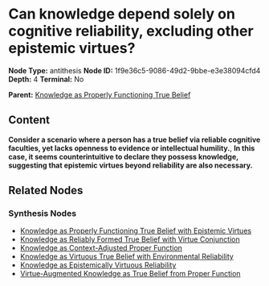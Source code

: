 # Can knowledge depend solely on cognitive reliability, excluding other epistemic virtues?

**Node Type:** antithesis
**Node ID:** 1f9e36c5-9086-49d2-9bbe-e3e38094cfd4
**Depth:** 4
**Terminal:** No

**Parent:** [Knowledge as Properly Functioning True Belief](knowledge-as-properly-functioning-true-belief-synthesis-b2994fbe-0acb-478e-bed6-74ee52c58a2d.md)

## Content

**Consider a scenario where a person has a true belief via reliable cognitive faculties, yet lacks openness to evidence or intellectual humility.**, **In this case, it seems counterintuitive to declare they possess knowledge, suggesting that epistemic virtues beyond reliability are also necessary.**

## Related Nodes

### Synthesis Nodes

- [Knowledge as Properly Functioning True Belief with Epistemic Virtues](knowledge-as-properly-functioning-true-belief-with-epistemic-virtues-synthesis-e6dcd09b-33fb-40d6-82bb-db76e1b58dc8.md)
- [Knowledge as Reliably Formed True Belief with Virtue Conjunction](knowledge-as-reliably-formed-true-belief-with-virtue-conjunction-synthesis-6d65bf74-a49e-47e1-9331-13f3ecb590c5.md)
- [Knowledge as Context-Adjusted Proper Function](knowledge-as-context-adjusted-proper-function-synthesis-56b65913-b25c-43d1-bfe1-5f7972250a04.md)
- [Knowledge as Virtuous True Belief with Environmental Reliability](knowledge-as-virtuous-true-belief-with-environmental-reliability-synthesis-19892357-c15a-47e9-81ef-1cbf6d163ea4.md)
- [Knowledge as Epistemically Virtuous Reliability](knowledge-as-epistemically-virtuous-reliability-synthesis-29ee72fa-a6f0-4a6e-bb81-b249f9fc56bb.md)
- [Virtue-Augmented Knowledge as True Belief from Proper Function](virtue-augmented-knowledge-as-true-belief-from-proper-function-synthesis-310c0115-9479-4e41-bc13-c826b32dbcb1.md)
